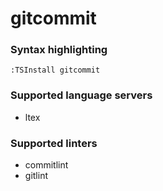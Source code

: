 # gitcommit

### Syntax highlighting

```vim
:TSInstall gitcommit
```

### Supported language servers

- ltex

### Supported linters

- commitlint
- gitlint
